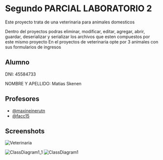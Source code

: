 # Segundo PARCIAL LABORATORIO 2

Este proyecto trata de una veterinaria para animales domesticos

Dentro del proyectos podras eliminar, modificar, editar, agregar, abrir, guardar, deserializar y serializar los archivos que esten compuestos por este mismo proyecto
En el proyectos de veterinaria opte por 3 animales con sus formularios de ingresos



## Alumno
DNI: 45584733

NOMBRE Y APELLIDO: Matias Skenen
## Profesores

- [@maxineinerutn](https://www.github.com/maxineinerutn)
- [@facc15](https://www.github.com/facc15)


## Screenshots

![Veterinaria](https://github.com/matiastaoskn/Skenen.Matias.PrimerParcial/assets/93952537/79edb92f-120a-4423-abbf-b47f19e9f3a5)


![ClassDiagram1_1](https://github.com/matiastaoskn/Skenen.Matias.PrimerParcial/assets/93952537/4680adff-104d-4352-86d0-584b54b99243)
![ClassDiagram1](https://github.com/matiastaoskn/Skenen.Matias.PrimerParcial/assets/93952537/cdd968ac-563b-4b44-bf54-488204a4cb89)


